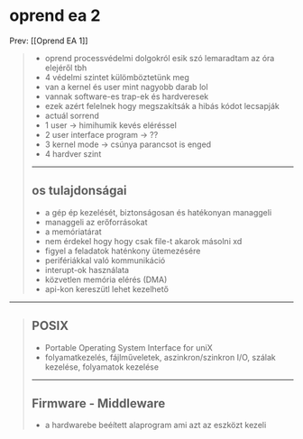 # oprend ea 2

Prev: \[[Oprend EA 1]\]

> - oprend processvédelmi dolgokról esik szó lemaradtam az óra elejéről tbh
> - 4 védelmi szintet külömböztetünk meg
> - van a kernel és user mint nagyobb darab lol
> - vannak software-es trap-ek és hardveresek
> - ezek azért felelnek hogy megszakítsák a hibás kódot lecsapják
> - actuál sorrend
> - 1 user -> himihumik kevés eléréssel
> - 2 user interface program -> ??
> - 3 kernel mode -> csúnya parancsot is enged
> - 4 hardver szint
>
> ______________________________________________________________________
>
> ## os tulajdonságai
>
> - a gép ép kezelését, biztonságosan és hatékonyan managgeli
> - managgeli az erőforrásokat
> - a memóriatárat
> - nem érdekel hogy hogy csak file-t akarok másolni xd
> - figyel a feladatok haténkony ütemezésére
> - perifériákkal való kommunikáció
> - interupt-ok használata
> - közvetlen memória elérés (DMA)
> - api-kon kereszütl lehet kezelhető

______________________________________________________________________

> ## POSIX
>
> - Portable Operating System Interface for uniX
> - folyamatkezelés, fájlműveletek, aszinkron/szinkron I/O, szálak kezelése,
>   folyamatok kezelése
>
> ______________________________________________________________________
>
> ## Firmware - Middleware
>
> - a hardwarebe beéített alaprogram ami azt az eszközt kezeli
